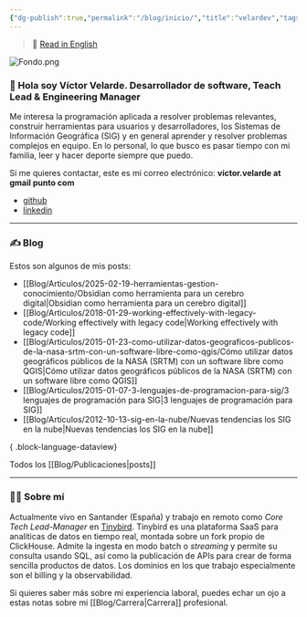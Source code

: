 ```yaml
---
{"dg-publish":true,"permalink":"/blog/inicio/","title":"velardev","tags":["gardenEntry"]}
---
```


  
> 🔄 [Read in English](/Home)

![Fondo.png](/img/user/Blog/Media/Fondo.png)
### 👋 Hola soy Víctor Velarde. Desarrollador de software, Teach Lead & Engineering Manager

Me interesa la programación aplicada a resolver problemas relevantes, construir herramientas para usuarios y desarrolladores, los Sistemas de Información Geográfica (SIG) y en general aprender y resolver problemas complejos en equipo. En lo personal, lo que busco es pasar tiempo con mi familia, leer y hacer deporte siempre que puedo. 

Si me quieres contactar, este es mi correo electrónico: **victor.velarde at gmail punto com**
- [github](https://github.com/VictorVelarde/)
- [linkedin](https://www.linkedin.com/in/victorvelarde/)

---
### ✍ Blog
Estos son algunos de mis posts:
- [[Blog/Articulos/2025-02-19-herramientas-gestion-conocimiento/Obsidian como herramienta para un cerebro digital\|Obsidian como herramienta para un cerebro digital]]
- [[Blog/Articulos/2018-01-29-working-effectively-with-legacy-code/Working effectively with legacy code\|Working effectively with legacy code]]
- [[Blog/Articulos/2015-01-23-como-utilizar-datos-geograficos-publicos-de-la-nasa-srtm-con-un-software-libre-como-qgis/Cómo utilizar datos geográficos públicos de la NASA (SRTM) con un software libre como QGIS\|Cómo utilizar datos geográficos públicos de la NASA (SRTM) con un software libre como QGIS]]
- [[Blog/Articulos/2015-01-07-3-lenguajes-de-programacion-para-sig/3 lenguajes de programación para SIG\|3 lenguajes de programación para SIG]]
- [[Blog/Articulos/2012-10-13-sig-en-la-nube/Nuevas tendencias los SIG en la nube\|Nuevas tendencias los SIG en la nube]]

{ .block-language-dataview}

Todos los [[Blog/Publicaciones\|posts]]

---
###  🧔‍♂ Sobre mí
 Actualmente vivo en Santander (España) y trabajo en remoto como _Core Tech Lead-Manager_ en [Tinybird](https://www.tinybird.co/). Tinybird es una plataforma SaaS para analíticas de datos en tiempo real, montada sobre un fork propio de ClickHouse. Admite la ingesta en modo batch o _streaming_ y permite su consulta usando SQL, así como la publicación de APIs para crear de forma sencilla productos de datos. Los dominios en los que trabajo especialmente son el billing y la observabilidad. 

Si quieres saber más sobre mi experiencia laboral, puedes echar un ojo a estas notas sobre mi [[Blog/Carrera\|Carrera]] profesional. 
